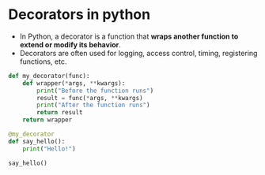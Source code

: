 # Decorators in python

- In Python, a decorator is a function that **wraps another function to extend or modify its behavior**. 
- Decorators are often used for logging, access control, timing, registering functions, etc.

```py
def my_decorator(func):
    def wrapper(*args, **kwargs):
        print("Before the function runs")
        result = func(*args, **kwargs)
        print("After the function runs")
        return result
    return wrapper

@my_decorator
def say_hello():
    print("Hello!")

say_hello()

```